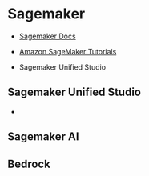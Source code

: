 # Sagemaker
- [Sagemaker Docs](https://docs.aws.amazon.com/sagemaker/)
- [Amazon SageMaker Tutorials](https://www.youtube.com/playlist?list=PLhr1KZpdzukfO6GSXNpOHp5U3rUF5a079)

- Sagemaker Unified Studio


## Sagemaker Unified Studio
-

## Sagemaker AI

## Bedrock

